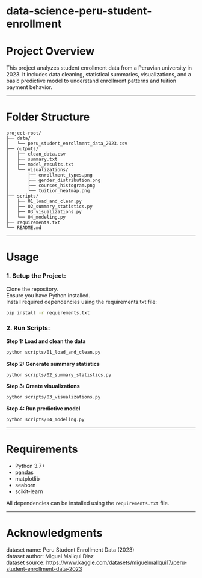 # data-science-peru-student-enrollment

# Project Overview

This project analyzes student enrollment data from a Peruvian university in 2023. It includes data cleaning, statistical summaries, visualizations, and a basic predictive model to understand enrollment patterns and tuition payment behavior.

---

# Folder Structure

```
project-root/
├── data/
│   └── peru_student_enrollment_data_2023.csv
├── outputs/
│   ├── clean_data.csv
│   ├── summary.txt
│   ├── model_results.txt
│   └── visualizations/
│       ├── enrollment_types.png
│       ├── gender_distribution.png
│       ├── courses_histogram.png
│       └── tuition_heatmap.png
├── scripts/
│   ├── 01_load_and_clean.py
│   ├── 02_summary_statistics.py
│   ├── 03_visualizations.py
│   └── 04_modeling.py
├── requirements.txt
└── README.md
```

---

# Usage

### 1. Setup the Project:

Clone the repository.  
Ensure you have Python installed.  
Install required dependencies using the requirements.txt file:

```bash
pip install -r requirements.txt
```

### 2. Run Scripts:

**Step 1: Load and clean the data**
```bash
python scripts/01_load_and_clean.py
```

**Step 2: Generate summary statistics**
```bash
python scripts/02_summary_statistics.py
```

**Step 3: Create visualizations**
```bash
python scripts/03_visualizations.py
```

**Step 4: Run predictive model**
```bash
python scripts/04_modeling.py
```

---

# Requirements

- Python 3.7+
- pandas
- matplotlib
- seaborn
- scikit-learn

All dependencies can be installed using the `requirements.txt` file.

---

# Acknowledgments

dataset name: Peru Student Enrollment Data (2023)  
dataset author: Miguel Mallqui Diaz  
dataset source: https://www.kaggle.com/datasets/miguelmallqui17/peru-student-enrollment-data-2023